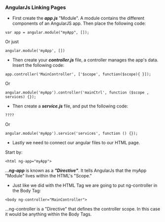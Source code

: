 ### AngularJs Linking Pages

* First create the  ***app.js*** "Module". A module contains the different components of an AngularJS app. Then place the following code:

```
var app = angular.module("myApp", []);
```
Or just
```
angular.module('myApp', [])
```

* Then create your ***controller.js*** file, a controller manages the app's data. Insert the following code:

```
app.controller('MainController', ['$scope', function($scope){ }]);
```
Or
```
angular.module('myApp').controller('mainCtrl', function ($scope , services) {});
```

* Then create a ***service.js*** file, and put the following code:

```
????
```
Or
```
angular.module('myApp').service('services', function () {});
```

* Lastly we need to connect our angular files to our HTML page.

Start by:
```
<html ng-app="myApp">
```
...***ng-app*** is known as a ***"Directive"***. It tells AngularJs that the myApp "Module" lives within the HTML's "Scope."


* Just like we did with the HTML Tag we are going to put ng-controller  in the Body Tag:

```
<body ng-controller="MainController">
```
...ng-controller is a "Directive" that defines the controller scope. In this case it would be anything within the Body Tags.
